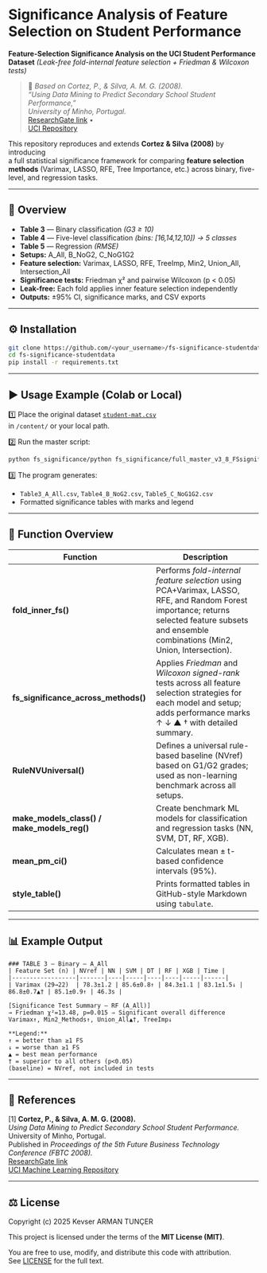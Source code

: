 # Significance Analysis of Feature Selection on Student Performance

**Feature-Selection Significance Analysis on the UCI Student Performance Dataset**
*(Leak-free fold-internal feature selection + Friedman & Wilcoxon tests)*

> 📄 *Based on Cortez, P., & Silva, A. M. G. (2008).  
> “Using Data Mining to Predict Secondary School Student Performance,”  
> University of Minho, Portugal.*  
> [ResearchGate link](https://www.researchgate.net/publication/228780408) •  
> [UCI Repository](https://archive.ics.uci.edu/ml/datasets/Student+Performance)

This repository reproduces and extends **Cortez & Silva (2008)** by introducing  
a full statistical significance framework for comparing **feature selection methods**
(Varimax, LASSO, RFE, Tree Importance, etc.) across binary, five-level, and regression tasks.

---

## 🔹 Overview

- **Table 3** — Binary classification *(G3 ≥ 10)*  
- **Table 4** — Five-level classification *(bins: [16,14,12,10]) → 5 classes*  
- **Table 5** — Regression *(RMSE)*  
- **Setups:** A_All, B_NoG2, C_NoG1G2  
- **Feature selection:** Varimax, LASSO, RFE, TreeImp, Min2, Union_All, Intersection_All  
- **Significance tests:** Friedman χ² and pairwise Wilcoxon (p < 0.05)  
- **Leak-free:** Each fold applies inner feature selection independently  
- **Outputs:** ±95% CI, significance marks, and CSV exports

---

## ⚙️ Installation

```bash
git clone https://github.com/<your_username>/fs-significance-studentdata.git
cd fs-significance-studentdata
pip install -r requirements.txt
```

---

## ▶️ Usage Example (Colab or Local)

1️⃣ Place the original dataset [`student-mat.csv`](https://archive.ics.uci.edu/ml/datasets/Student+Performance)  
in `/content/` or your local path.

2️⃣ Run the master script:

```bash
python fs_significance/python fs_significance/full_master_v3_8_FSsignif.py
```

3️⃣ The program generates:
- `Table3_A_All.csv`, `Table4_B_NoG2.csv`, `Table5_C_NoG1G2.csv`  
- Formatted significance tables with marks and legend

---

## 🧩 Function Overview

| Function | Description |
|-----------|--------------|
| **fold_inner_fs()** | Performs *fold-internal feature selection* using PCA+Varimax, LASSO, RFE, and Random Forest importance; returns selected feature subsets and ensemble combinations (Min2, Union, Intersection). |
| **fs_significance_across_methods()** | Applies *Friedman* and *Wilcoxon signed-rank* tests across all feature selection strategies for each model and setup; adds performance marks ↑ ↓ ▲ † with detailed summary. |
| **RuleNVUniversal()** | Defines a universal rule-based baseline (NVref) based on G1/G2 grades; used as non-learning benchmark across all setups. |
| **make_models_class() / make_models_reg()** | Create benchmark ML models for classification and regression tasks (NN, SVM, DT, RF, XGB). |
| **mean_pm_ci()** | Calculates mean ± t-based confidence intervals (95%). |
| **style_table()** | Prints formatted tables in GitHub-style Markdown using `tabulate`. |

---

## 📊 Example Output

```
### TABLE 3 — Binary — A_All
| Feature Set (n) | NVref | NN | SVM | DT | RF | XGB | Time |
|------------------|-------|----|-----|----|----|-----|------|
| Varimax (29→22)  | 78.3±1.2 | 85.6±0.8↑ | 84.3±1.1 | 83.1±1.5↓ | 86.8±0.7▲† | 85.1±0.9↑ | 46.3s |

[Significance Test Summary — RF (A_All)]
→ Friedman χ²=13.48, p=0.015 ⇒ Significant overall difference  
Varimax↑, Min2_Methods↑, Union_All▲†, TreeImp↓

**Legend:**
↑ = better than ≥1 FS  
↓ = worse than ≥1 FS  
▲ = best mean performance  
† = superior to all others (p<0.05)  
(baseline) = NVref, not included in tests
```

---

## 📖 References

[1] **Cortez, P., & Silva, A. M. G. (2008).**  
*Using Data Mining to Predict Secondary School Student Performance.*  
University of Minho, Portugal.  
Published in *Proceedings of the 5th Future Business Technology Conference (FBTC 2008).*  
[ResearchGate link](https://www.researchgate.net/publication/228780408)  
[UCI Machine Learning Repository](https://archive.ics.uci.edu/ml/datasets/Student+Performance)

---

## ⚖️ License

Copyright (c) 2025 Kevser ARMAN TUNÇER

This project is licensed under the terms of the **MIT License (MIT)**.

You are free to use, modify, and distribute this code with attribution.  
See [LICENSE](LICENSE) for the full text.
